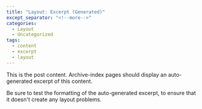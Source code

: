 ```yaml
---
title: "Layout: Excerpt (Generated)"
except_separator: "<!--more-->"
categories:
  - Layout
  - Uncategorized
tags:
  - content
  - excerpt
  - layout
---
```


This is the post content. Archive-index pages should display an auto-generated excerpt of this content.

<!--more-->

Be sure to test the formatting of the auto-generated excerpt, to ensure that it doesn't create any layout problems.